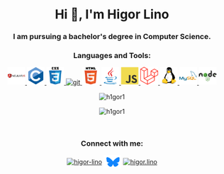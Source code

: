 <h1 align="center">Hi 👋, I'm Higor Lino</h1>
<h3 align="center">I am pursuing a bachelor's degree in Computer Science.</h3>



<h3 align="center">Languages and Tools:</h3>
<p align="center"> <a href="https://angular.io" target="_blank" rel="noreferrer"> <img src="https://raw.githubusercontent.com/devicons/devicon/master/icons/angularjs/angularjs-original-wordmark.svg" alt="angularjs" width="40" height="40"/> </a> <a href="https://www.cprogramming.com/" target="_blank" rel="noreferrer"> <img src="https://raw.githubusercontent.com/devicons/devicon/master/icons/c/c-original.svg" alt="c" width="40" height="40"/> </a> <a href="https://www.w3schools.com/css/" target="_blank" rel="noreferrer"> <img src="https://raw.githubusercontent.com/devicons/devicon/master/icons/css3/css3-original-wordmark.svg" alt="css3" width="40" height="40"/> </a> <a href="https://git-scm.com/" target="_blank" rel="noreferrer"> <img src="https://www.vectorlogo.zone/logos/git-scm/git-scm-icon.svg" alt="git" width="40" height="40"/> </a> <a href="https://www.w3.org/html/" target="_blank" rel="noreferrer"> <img src="https://raw.githubusercontent.com/devicons/devicon/master/icons/html5/html5-original-wordmark.svg" alt="html5" width="40" height="40"/> </a> <a href="https://www.java.com" target="_blank" rel="noreferrer"> <img src="https://raw.githubusercontent.com/devicons/devicon/master/icons/java/java-original.svg" alt="java" width="40" height="40"/> </a> <a href="https://developer.mozilla.org/en-US/docs/Web/JavaScript" target="_blank" rel="noreferrer"> <img src="https://raw.githubusercontent.com/devicons/devicon/master/icons/javascript/javascript-original.svg" alt="javascript" width="40" height="40"/> </a> <a href="https://laravel.com/" target="_blank" rel="noreferrer"> <img src="laravel-icon-1990x2048-xawylrh0.png" alt="laravel" width="40" height="40"/> </a> <a href="https://www.linux.org/" target="_blank" rel="noreferrer"> <img src="https://raw.githubusercontent.com/devicons/devicon/master/icons/linux/linux-original.svg" alt="linux" width="40" height="40"/> </a> <a href="https://www.mysql.com/" target="_blank" rel="noreferrer"> <img src="https://raw.githubusercontent.com/devicons/devicon/master/icons/mysql/mysql-original-wordmark.svg" alt="mysql" width="40" height="40"/> </a> <a href="https://nodejs.org" target="_blank" rel="noreferrer"> <img src="https://raw.githubusercontent.com/devicons/devicon/master/icons/nodejs/nodejs-original-wordmark.svg" alt="nodejs" width="40" height="40"/> </a> </p>



<p align="center"><img align="center" src="https://github-readme-stats.vercel.app/api/top-langs?username=h1gor1&show_icons=true&locale=en&layout=compact" alt="h1gor1" /></p>
<p align="center"><img align="center" src="https://github-readme-stats.vercel.app/api?username=h1gor1&show_icons=true&theme=dark&locale=en" alt="h1gor1" /></p>
<br/>

<h3 align="center">Connect with me:</h3>
<p align="center">
<a href="https://linkedin.com/in/higor-lino" target="blank"><img align="center" src="https://raw.githubusercontent.com/rahuldkjain/github-profile-readme-generator/master/src/images/icons/Social/linked-in-alt.svg" alt="higor-lino" height="30" width="40" /></a>
<a href="https://bsky.app/profile/higorlino.online" target="blank"><img align="center" src="Bluesky Butterfly Icon.png" alt="higorlino.online" height="30" width="40" /></a>
<a href="https://instagram.com/higor.lino" target="blank"><img align="center" src="https://raw.githubusercontent.com/rahuldkjain/github-profile-readme-generator/master/src/images/icons/Social/instagram.svg" alt="higor.lino" height="30" width="40" /></a>
</p>



<!--

### Hi there 👋 


![Welcome](/github-welcome1.png?raw=true)
![Abou Me](/github-aboutme.png?raw=true)
<br />
<br />
<br />

### Links
- [LinkedIn](www.linkedin.com/in/higor-lino)
- [Twitter](https://twitter.com/h1gorlino)
- [Email](mailto:higorgabrieldev@gmail.com)

<!--
**H1gor1248/H1gor1248** is a ✨ _special_ ✨ repository because its `README.md` (this file) appears on your GitHub profile.

Here are some ideas to get you started:

- 🔭 I’m currently working on ...
- 🌱 I’m currently learning ...
- 👯 I’m looking to collaborate on ...
- 🤔 I’m looking for help waith ...
- 💬 Ask me about ...
- 📫 How to reach me: ...
- 😄 Pronouns: ...
- ⚡ Fun fact: ...
-->

